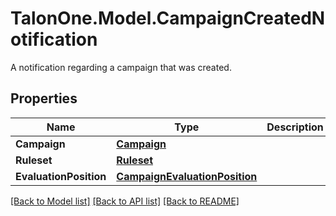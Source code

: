 # TalonOne.Model.CampaignCreatedNotification
A notification regarding a campaign that was created.
## Properties

Name | Type | Description | Notes
------------ | ------------- | ------------- | -------------
**Campaign** | [**Campaign**](Campaign.md) |  | 
**Ruleset** | [**Ruleset**](Ruleset.md) |  | [optional] 
**EvaluationPosition** | [**CampaignEvaluationPosition**](CampaignEvaluationPosition.md) |  | 

[[Back to Model list]](../README.md#documentation-for-models) [[Back to API list]](../README.md#documentation-for-api-endpoints) [[Back to README]](../README.md)

